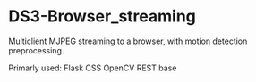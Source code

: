 # DS3-Browser_streaming
Multiclient MJPEG streaming to a browser, with motion detection preprocessing.

Primarly used:
  Flask
  CSS
  OpenCV
  REST base
